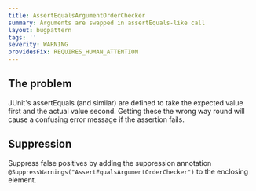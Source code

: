 ```yaml
---
title: AssertEqualsArgumentOrderChecker
summary: Arguments are swapped in assertEquals-like call
layout: bugpattern
tags: ''
severity: WARNING
providesFix: REQUIRES_HUMAN_ATTENTION
---
```


<!--
*** AUTO-GENERATED, DO NOT MODIFY ***
To make changes, edit the @BugPattern annotation or the explanation in docs/bugpattern.
-->

## The problem
JUnit's assertEquals (and similar) are defined to take the expected value first
and the actual value second. Getting these the wrong way round will cause a
confusing error message if the assertion fails.

## Suppression
Suppress false positives by adding the suppression annotation `@SuppressWarnings("AssertEqualsArgumentOrderChecker")` to the enclosing element.
